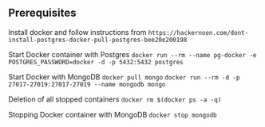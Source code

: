 ## Prerequisites

Install docker and follow instructions from
`https://hackernoon.com/dont-install-postgres-docker-pull-postgres-bee20e200198`

Start Docker container with Postgres
`docker run --rm --name pg-docker -e POSTGRES_PASSWORD=docker -d -p 5432:5432 postgres`

Start Docker with MongoDB
`docker pull mongo`
`docker run --rm -d -p 27017-27019:27017-27019 --name mongodb mongo`

Deletion of all stopped containers
`docker rm $(docker ps -a -q)`

Stopping Docker container with MongoDB
`docker stop mongodb`
